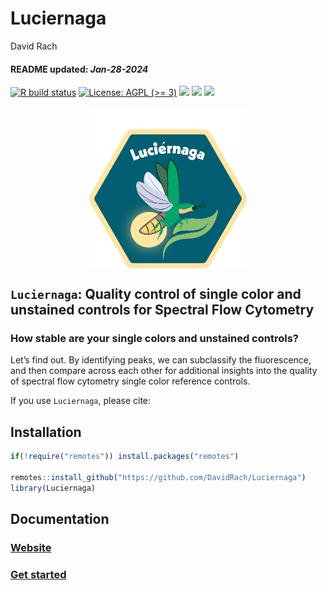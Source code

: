 Luciernaga
================
David Rach
<h4>  
README updated: <i>Jan-28-2024</i>  
</h4>

<!-- To modify Package/Title/Description/Authors fields, edit the DESCRIPTION file -->
<!-- badges: start -->

[![R build
status](https://github.com/DavidRach/Luciernaga/workflows/rworkflows/badge.svg)](https://github.com/DavidRach/Luciernaga/actions)
[![License: AGPL (\>=
3)](https://img.shields.io/badge/license-AGPL%20(%3E=%203)-blue.svg)](https://cran.r-project.org/web/licenses/AGPL%20(%3E=%203))
[![](https://img.shields.io/badge/devel%20version-0.1.0-black.svg)](https://github.com/DavidRach/Luciernaga)
[![](https://img.shields.io/github/languages/code-size/DavidRach/Luciernaga.svg)](https://github.com/DavidRach/Luciernaga)
[![](https://img.shields.io/github/last-commit/DavidRach/Luciernaga.svg)](https://github.com/DavidRach/Luciernaga/commits/master)
<br> <!-- badges: end -->

<img src="inst/hex/hex.png" width="50%" style="display: block; margin: auto;" />

## `Luciernaga`: Quality control of single color and unstained controls for Spectral Flow Cytometry

### How stable are your single colors and unstained controls?

Let’s find out. By identifying peaks, we can subclassify the
fluorescence, and then compare across each other for additional insights
into the quality of spectral flow cytometry single color reference
controls.

If you use `Luciernaga`, please cite:

<!-- Modify this by editing the file: inst/CITATION  -->

## Installation

``` r
if(!require("remotes")) install.packages("remotes")

remotes::install_github("https://github.com/DavidRach/Luciernaga")
library(Luciernaga)
```

## Documentation

### [Website](https://davidrach.github.io/Luciernaga)

### [Get started](https://davidrach.github.io/Luciernaga/articles/Luciernaga)

<br>
